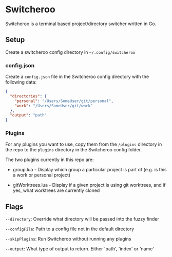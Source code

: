 # Switcheroo

Switcheroo is a terminal based project/directory switcher written in Go.

## Setup

Create a switcheroo config directory in `~/.config/switcheroo`

### config.json

Create a `config.json` file in the Switcheroo config directory with the following data:

```json
{
  "directories": {
    "personal": "/Users/SomeUser/git/personal",
    "work": "/Users/SomeUser/git/work"
  },
  "output": "path"
}
```

### Plugins

For any plugins you want to use, copy them from the `/plugins` directory in the repo
to the `plugins` directory in the Switcheroo config folder.

The two plugins currently in this repo are:

- group.lua - Display which group a particular project is part of (e.g. is this a work
or personal project)

- gitWorktrees.lua - Display if a given project is using git worktrees, and if yes, 
what worktrees are currently cloned

## Flags

`--directory`: Override what directory will be passed into the fuzzy finder

`--configFile`: Path to a config file not in the default directory

`--skipPlugins`: Run Switcheroo without running any plugins

`--output`: What type of output to return. Either 'path', 'index' or 'name' 
